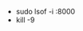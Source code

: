 <!-- Error: listen EADDRINUSE: address already in use :::8000 -->

-   sudo lsof -i :8000
-   kill -9 <PID>
